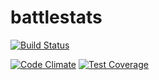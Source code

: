# battlestats

[![Build Status](https://travis-ci.org/Naxmeify/battlestats.svg?branch=master)](https://travis-ci.org/Naxmeify/battlestats)

[![Code Climate](https://codeclimate.com/github/Naxmeify/battlestats/badges/gpa.svg)](https://codeclimate.com/github/Naxmeify/battlestats)
[![Test Coverage](https://codeclimate.com/github/Naxmeify/battlestats/badges/coverage.svg)](https://codeclimate.com/github/Naxmeify/battlestats/coverage)
